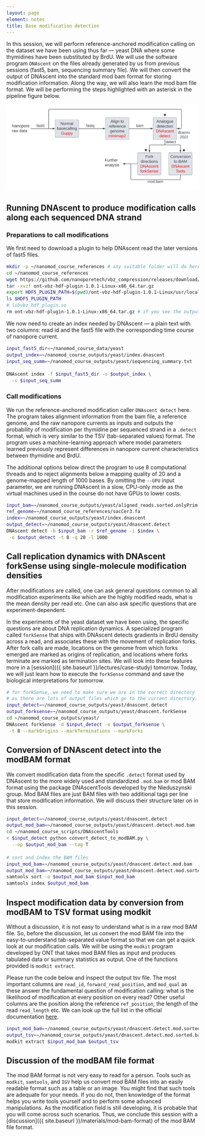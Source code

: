 ```yaml
---
layout: page
element: notes
title: Base modification detection
---
```


In this session, we will perform reference-anchored modification calling
on the dataset we have been using thus far — yeast DNA where some thymidines have been
substituted by BrdU.
We will use the software program `DNAscent` on the files already generated
by us from previous sessions (fast5, bam, sequencing summary file).
We will then convert the output of DNAscent into the standard mod bam format for storing
modification information.
Along the way, we will also learn the mod bam file format.
We will be performing the steps highlighted with an asterisk in the pipeline figure below.

![Reference-unanchored pipeline with modification-calling highlighted](ref_unanc_workflow_modcall.png)

## Running DNAscent to produce modification calls along each sequenced DNA strand

### Preparations to call modifications

We first need to download a plugin to help DNAscent read the later versions of fast5 files.

```bash
mkdir -p ~/nanomod_course_references # any suitable folder will do here.
cd ~/nanomod_course_references
wget https://github.com/nanoporetech/vbz_compression/releases/download/v1.0.1/ont-vbz-hdf-plugin-1.0.1-Linux-x86_64.tar.gz
tar -xvzf ont-vbz-hdf-plugin-1.0.1-Linux-x86_64.tar.gz
export HDF5_PLUGIN_PATH=$(pwd)/ont-vbz-hdf-plugin-1.0.1-Linux/usr/local/hdf5/lib/plugin
ls $HDF5_PLUGIN_PATH
# libvbz_hdf_plugin.so
rm ont-vbz-hdf-plugin-1.0.1-Linux-x86_64.tar.gz # if you see the output above, then cleanup by removing the tarball.
```

We now need to create an index needed by DNAscent — a plain text with two columns: read id
and the fast5 file with the corresponding time course of nanopore current.

```bash
input_fast5_dir=~/nanomod_course_data/yeast
output_index=~/nanomod_course_outputs/yeast/index.dnascent
input_seq_summ=~/nanomod_course_outputs/yeast/sequencing_summary.txt

DNAscent index -f $input_fast5_dir -o $output_index \
  -s $input_seq_summ
```

### Call modifications

We run the reference-anchored modification caller `DNAscent detect` here.
The program takes alignment information from the bam file, a reference genome,
and the raw nanopore currents as inputs and outputs the probability of modification
per thymidine per sequenced strand in a `.detect` format,
which is very similar to the TSV (tab-separated values) format.
The program uses a machine-learning approach where model parameters learned previously
represent differences in nanopore current characteristics between thymidine and BrdU.

The additional options below direct the program to use
8 computational threads and to reject alignments below a mapping quality of 20 and
a genome-mapped length of 1000 bases. 
By omitting the `--GPU` input parameter, we are running DNAscent in a slow, CPU-only mode
as the virtual machines used in the course do not have GPUs to lower costs.

```bash
input_bam=~/nanomod_course_outputs/yeast/aligned_reads.sorted.onlyPrim.bam
ref_genome=~/nanomod_course_references/sacCer3.fa
index=~/nanomod_course_outputs/yeast/index.dnascent
output_detect=~/nanomod_course_outputs/yeast/dnascent.detect
DNAscent detect -b $input_bam -r $ref_genome -i $index \
 -o $output_detect -t 8 -q 20 -l 1000
```

## Call replication dynamics with DNAscent forkSense using single-molecule modification densities

After modifications are called, one can ask general questions common to all modification experiments
like which are the highly modified reads, what is the mean density per read etc.
One can also ask specific questions that are experiment-dependent.

In the experiments of the yeast dataset we have been using,
the specific questions are about DNA replication dynamics.
A specialized program called `forkSense` that ships with DNAscent detects gradients in BrdU density
across a read, and associates these with the movement of replication forks.
After fork calls are made, locations on the genome from which forks emerged are marked as
origins of replication, and locations where forks terminate are marked as termination sites.
We will look into these features more in a [session]({{ site.baseurl }}/lectures/case-study) tomorrow.
Today, we will just learn how to execute the `forkSense` command and save the biological interpretations
for tomorrow.

```bash
# for forkSense, we need to make sure we are in the correct directory
# as there are lots of output files which go to the current directory.
input_detect=~/nanomod_course_outputs/yeast/dnascent.detect
output_forksense=~/nanomod_course_outputs/yeast/dnascent.forkSense
cd ~/nanomod_course_outputs/yeast/
DNAscent forkSense -d $input_detect -o $output_forksense \
 -t 8 --markOrigins --markTerminations --markForks
```

## Conversion of DNAscent detect into the modBAM format

We convert modification data from the specific `.detect` format used by DNAscent to
the more widely used and standardized `.mod.bam` or mod BAM format using the package
DNAscentTools developed by the Nieduszynski group.
Mod BAM files are just BAM files with two additional tags per line that store
modification information. We will discuss their structure later on in this session.

```bash
input_detect=~/nanomod_course_outputs/yeast/dnascent.detect
output_mod_bam=~/nanomod_course_outputs/yeast/dnascent.detect.mod.bam
cd ~/nanomod_course_scripts/DNAscentTools
< $input_detect python convert_detect_to_modBAM.py \
  --op $output_mod_bam --tag T

# sort and index the BAM files
input_mod_bam=~/nanomod_course_outputs/yeast/dnascent.detect.mod.bam
output_mod_bam=~/nanomod_course_outputs/yeast/dnascent.detect.mod.sorted.bam
samtools sort -o $output_mod_bam $input_mod_bam
samtools index $output_mod_bam
```

## Inspect modification data by conversion from modBAM to TSV format using modkit

Without a discussion, it is not easy to understand what is in a raw mod BAM file.
So, before the discussion, let us convert the mod BAM file into the easy-to-understand tab-separated value
format so that we can get a quick look at our modification calls.
We will be using the `modkit` program developed by ONT that takes mod BAM files as input
and produces tabulated data or summary statistics as output.
One of the functions provided is `modkit extract`.

Please run the code below and inspect the output tsv file.
The most important columns are `read_id`, `forward_read_position`, and `mod_qual` as these answer
the fundamental question of modification calling: what is the likelihood of modification at every
position on every read?
Other useful columns are the position along the reference `ref_position`,
the length of the read `read_length` etc.
We can look up the full list in the official documentation [here](https://nanoporetech.github.io/modkit/intro_extract.html).

```bash
input_mod_bam=~/nanomod_course_outputs/yeast/dnascent.detect.mod.sorted.bam
output_tsv=~/nanomod_course_outputs/yeast/dnascent.detect.mod.sorted.bam.tsv
modkit extract $input_mod_bam $output_tsv
```

## Discussion of the modBAM file format

The mod BAM format is not very easy to read for a person.
Tools such as `modkit`, `samtools`, and `IGV` help us convert mod BAM files into an easily
readable format such as a table or an image.
You might find that such tools are adequate for your needs.
If you do not, then knowledge of the format helps you write tools yourself
and to perform some advanced manipulations.
As the modification field is still developing,
it is probable that you will come across such scenarios.
Thus, we conclude this session with a [discussion]({{ site.baseurl }}/materials/mod-bam-format)
 of the mod BAM file format.